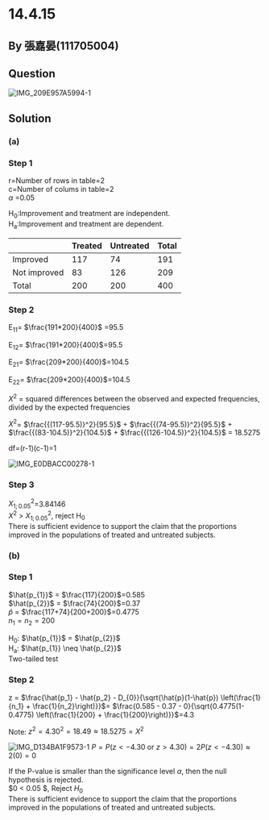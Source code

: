 # 14.4.15

## By 張嘉晏(111705004)

## Question
![IMG_209E957A5994-1](https://github.com/HWTeng-Course/202402-Statistics/assets/162400798/c18f5421-f67c-458a-97b9-9d85c1720c1c)

## Solution
### (a)

### Step 1
r=Number of rows in table=2\
c=Number of colums in table=2\
$\alpha$ =0.05

H<sub>0</sub>:Improvement and treatment are independent.\
H<sub>a</sub>:Improvement and treatment are dependent.

|            |Treated  |Untreated|Total    |
|------------|---------|---------|---------|
|Improved    |117      |74       |191      |
|Not improved|83       |126      |209      |
|Total       |200      |200      |400      |


### Step 2

E<sub>11</sub>= $\frac{191*200}{400}$ =95.5

E<sub>12</sub>= $\frac{191*200}{400}$=95.5

E<sub>21</sub>= $\frac{209*200}{400}$=104.5

E<sub>22</sub>= $\frac{209*200}{400}$=104.5

$X^{2}$ = squared differences between the observed and expected frequencies, divided by the expected frequencies

$X^{2}$= $\frac{{(117-95.5)}^2}{95.5}$ + $\frac{{(74-95.5)}^2}{95.5}$ + $\frac{{(83-104.5)}^2}{104.5}$ + $\frac{{(126-104.5)}^2}{104.5}$ = 18.5275

df=(r-1)(c-1)=1

![IMG_E0DBACC00278-1](https://github.com/HWTeng-Course/202402-Statistics/assets/162400798/6445133e-1084-4488-8233-ba5c830aaefb)

### Step 3

$X^2_{1;0.05}$=3.84146\
$X^2$ > $X^2_{1;0.05}$, reject H<sub>0</sub>\
There is sufficient evidence to support the claim that the proportions improved in the populations of treated and untreated subjects.

### (b)

### Step 1

$\hat{p_{1}}$ = $\frac{117}{200}$=0.585\
$\hat{p_{2}}$ = $\frac{74}{200}$=0.37\
$\hat{p}$ = $\frac{117+74}{200+200}$=0.4775\
$n_{1}=n_{2}=200$

H<sub>0</sub>: $\hat{p_{1}}$ = $\hat{p_{2}}$\
H<sub>a</sub>: $\hat{p_{1}} \neq \hat{p_{2}}$\
Two-tailed test

### Step 2

z = $\frac{\hat{p_1} - \hat{p_2} - D_{0}}{\sqrt{\hat{p}(1-\hat{p}) \left(\frac{1}{n_1} + \frac{1}{n_2}\right)}}$= $\frac{0.585 - 0.37 - 0}{\sqrt{0.4775(1-0.4775) \left(\frac{1}{200} + \frac{1}{200}\right)}}$=4.3

Note: $z^2 = 4.30^2 = 18.49 \approx 18.5275 = X^2$

![IMG_D134BA1F9573-1](https://github.com/HWTeng-Course/202402-Statistics/assets/162400798/cc14a265-8688-49ff-917b-5d101938fbec)
$P = P(z < -4.30 \text{ or } z > 4.30) = 2P(z < -4.30) \approx 2(0) = 0$

If the P-value is smaller than the significance level $\alpha$, then the null hypothesis is rejected.\
$0 < 0.05 $, Reject $H_0$\
There is sufficient evidence to support the claim that the proportions improved in the populations of treated and untreated subjects.












